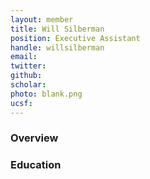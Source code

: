 ```yaml
---
layout: member
title: Will Silberman
position: Executive Assistant
handle: willsilberman
email: 
twitter:
github:
scholar: 
photo: blank.png
ucsf: 
---
```


### Overview


### Education
